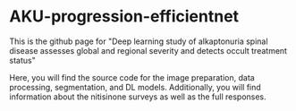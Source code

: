 # AKU-progression-efficientnet

This is the github page for "Deep learning study of alkaptonuria spinal disease assesses global and regional severity and detects occult treatment status" 

Here, you will find the source code for the image preparation, data processing, segmentation, and DL models. Additionally, you will find information about the nitisinone surveys as well as the full responses. 
